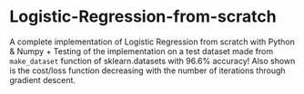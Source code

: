# Logistic-Regression-from-scratch
A complete implementation of Logistic Regression from scratch with Python &amp; Numpy + Testing of the implementation on a test dataset made from `make_dataset` function of sklearn.datasets with 96.6% accuracy! 
Also shown is the cost/loss function decreasing with the number of iterations through gradient descent.
